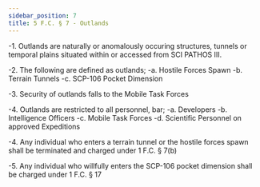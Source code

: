```yaml
---
sidebar_position: 7
title: 5 F.C. § 7 - Outlands
---
```


-1. Outlands are naturally or anomalously occuring structures, tunnels or temporal plains situated within or accessed from SCI PATHOS III.

-2. The following are defined as outlands;
-a. Hostile Forces Spawn
-b. Terrain Tunnels
-c. SCP-106 Pocket Dimension

-3. Security of outlands falls to the Mobile Task Forces

-4. Outlands are restricted to all personnel, bar;
-a. Developers
-b. Intelligence Officers
-c. Mobile Task Forces
-d. Scientific Personnel on approved Expeditions

-4. Any individual who enters a terrain tunnel or the hostile forces spawn shall be terminated and charged under 1 F.C. § 7(b)

-5. Any individual who willfully enters the SCP-106 pocket dimension shall be charged under 1 F.C. § 17